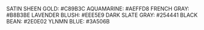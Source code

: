SATIN SHEEN GOLD: #C89B3C
AQUAMARINE: #AEFFD8
FRENCH GRAY: #B8B3BE
LAVENDER BLUSH: #EEE5E9
DARK SLATE GRAY: #254441
BLACK BEAN: #2E0E02
YLNMN BLUE: #3A506B